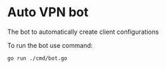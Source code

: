 # Auto VPN bot

The bot to automatically create client configurations

To run the bot use command:
```sh
go run ./cmd/bot.go
```

